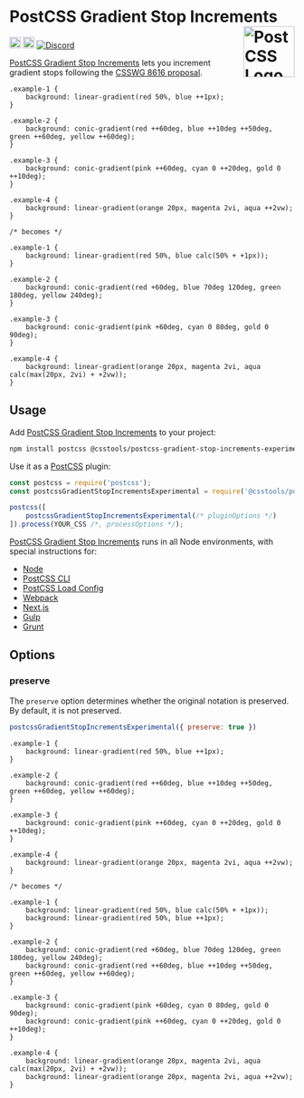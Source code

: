 # PostCSS Gradient Stop Increments [<img src="https://postcss.github.io/postcss/logo.svg" alt="PostCSS Logo" width="90" height="90" align="right">][PostCSS]

[<img alt="npm version" src="https://img.shields.io/npm/v/@csstools/postcss-gradient-stop-increments-experimental.svg" height="20">][npm-url] [<img alt="Build Status" src="https://github.com/csstools/postcss-plugins/workflows/test/badge.svg" height="20">][cli-url] [<img alt="Discord" src="https://shields.io/badge/Discord-5865F2?logo=discord&logoColor=white">][discord]

[PostCSS Gradient Stop Increments] lets you increment gradient stops following the [CSSWG 8616 proposal].

```pcss
.example-1 {
	background: linear-gradient(red 50%, blue ++1px);
}

.example-2 {
	background: conic-gradient(red ++60deg, blue ++10deg ++50deg, green ++60deg, yellow ++60deg);
}

.example-3 {
	background: conic-gradient(pink ++60deg, cyan 0 ++20deg, gold 0 ++10deg);
}

.example-4 {
	background: linear-gradient(orange 20px, magenta 2vi, aqua ++2vw);
}

/* becomes */

.example-1 {
	background: linear-gradient(red 50%, blue calc(50% + +1px));
}

.example-2 {
	background: conic-gradient(red +60deg, blue 70deg 120deg, green 180deg, yellow 240deg);
}

.example-3 {
	background: conic-gradient(pink +60deg, cyan 0 80deg, gold 0 90deg);
}

.example-4 {
	background: linear-gradient(orange 20px, magenta 2vi, aqua calc(max(20px, 2vi) + +2vw));
}
```

## Usage

Add [PostCSS Gradient Stop Increments] to your project:

```bash
npm install postcss @csstools/postcss-gradient-stop-increments-experimental --save-dev
```

Use it as a [PostCSS] plugin:

```js
const postcss = require('postcss');
const postcssGradientStopIncrementsExperimental = require('@csstools/postcss-gradient-stop-increments-experimental');

postcss([
	postcssGradientStopIncrementsExperimental(/* pluginOptions */)
]).process(YOUR_CSS /*, processOptions */);
```

[PostCSS Gradient Stop Increments] runs in all Node environments, with special
instructions for:

- [Node](INSTALL.md#node)
- [PostCSS CLI](INSTALL.md#postcss-cli)
- [PostCSS Load Config](INSTALL.md#postcss-load-config)
- [Webpack](INSTALL.md#webpack)
- [Next.js](INSTALL.md#nextjs)
- [Gulp](INSTALL.md#gulp)
- [Grunt](INSTALL.md#grunt)

## Options

### preserve

The `preserve` option determines whether the original notation
is preserved. By default, it is not preserved.

```js
postcssGradientStopIncrementsExperimental({ preserve: true })
```

```pcss
.example-1 {
	background: linear-gradient(red 50%, blue ++1px);
}

.example-2 {
	background: conic-gradient(red ++60deg, blue ++10deg ++50deg, green ++60deg, yellow ++60deg);
}

.example-3 {
	background: conic-gradient(pink ++60deg, cyan 0 ++20deg, gold 0 ++10deg);
}

.example-4 {
	background: linear-gradient(orange 20px, magenta 2vi, aqua ++2vw);
}

/* becomes */

.example-1 {
	background: linear-gradient(red 50%, blue calc(50% + +1px));
	background: linear-gradient(red 50%, blue ++1px);
}

.example-2 {
	background: conic-gradient(red +60deg, blue 70deg 120deg, green 180deg, yellow 240deg);
	background: conic-gradient(red ++60deg, blue ++10deg ++50deg, green ++60deg, yellow ++60deg);
}

.example-3 {
	background: conic-gradient(pink +60deg, cyan 0 80deg, gold 0 90deg);
	background: conic-gradient(pink ++60deg, cyan 0 ++20deg, gold 0 ++10deg);
}

.example-4 {
	background: linear-gradient(orange 20px, magenta 2vi, aqua calc(max(20px, 2vi) + +2vw));
	background: linear-gradient(orange 20px, magenta 2vi, aqua ++2vw);
}
```

[cli-url]: https://github.com/csstools/postcss-plugins/actions/workflows/test.yml?query=workflow/test

[discord]: https://discord.gg/bUadyRwkJS
[npm-url]: https://www.npmjs.com/package/@csstools/postcss-gradient-stop-increments-experimental

[PostCSS]: https://github.com/postcss/postcss
[PostCSS Gradient Stop Increments]: https://github.com/csstools/postcss-plugins/tree/main/experimental/postcss-gradient-stop-increments
[CSSWG 8616 proposal]: https://github.com/w3c/csswg-drafts/issues/8616
